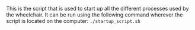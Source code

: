 This is the script that is used to start up all the different processes used by the wheelchair. It can be run using the following command wherever the script is located on the computer:
`./startup_script.sh`
